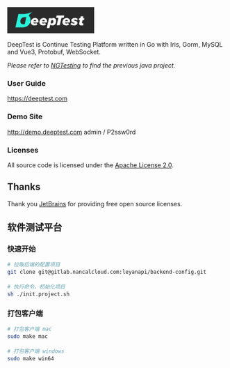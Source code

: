 <img src="xdoc/image/logo.png" width="200" />

DeepTest is Continue Testing Platform written in Go with Iris, Gorm, MySQL and Vue3, Protobuf, WebSocket.

*Please refer to [NGTesting](https://github.com/aaronchen2k/ngtesting-platform) to find the previous java project.*

### User Guide
https://deeptest.com

### Demo Site
http://demo.deeptest.com  admin / P2ssw0rd

### Licenses
All source code is licensed under the [Apache License 2.0](LICENSE.md).

## Thanks
Thank you [JetBrains](https://www.jetbrains.com) for providing free open source licenses.


## 软件测试平台

### 快速开始

```bash
# 拉取后端的配置项目
git clone git@gitlab.nancalcloud.com:leyanapi/backend-config.git

# 执行命令，初始化项目
sh ./init.project.sh
```


### 打包客户端

```bash
# 打包客户端 mac
sudo make mac

# 打包客户端 windows
sudo make win64
```
